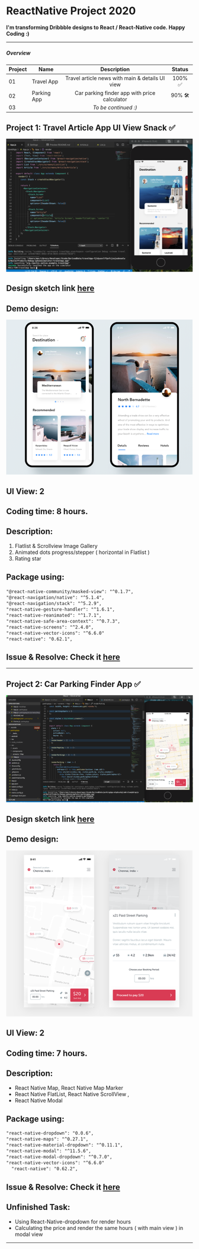 # ReactNative Project 2020

**I'm transforming Dribbble designs to React / React-Native code. Happy Coding :)**
<hr/>

##### Overview
| Project | Name | Description | Status | 
| ------ | ------ | :------: | :------: | 
| 01 | Travel App | Travel article news with main & details UI view | 100% :white_check_mark: |
| 02 | Parking App | Car parking finder app with price calculator | 90% :hammer_and_wrench: |
| 03 || *To be continued :)* ||

## Project 1: Travel Article App UI	View Snack	✅

![Screenshot](travelApp.png)

## Design sketch link [here](https://camo.githubusercontent.com/7a5c07fe2cf40e5401dbee62a94994f82a4b0bc9/68747470733a2f2f63646e2e6472696262626c652e636f6d2f75736572732f313633313630372f73637265656e73686f74732f353731373931372f6174746163686d656e74732f313233343835312f5f5f5f5f2d312e302e706e67)

## Demo design:
![Screenshot](travelAppDesign.png)

## UI View:  2

## Coding time: 8 hours.
## Description:
1. Flatlist & Scrollview Image Gallery
2. Animated dots progress/stepper ( horizontal in Flatlist ) 
3. Rating star 

## Package using: 
    "@react-native-community/masked-view": "^0.1.7",
    "@react-navigation/native": "^5.1.4",
    "@react-navigation/stack": "^5.2.9",
    "react-native-gesture-handler": "^1.6.1",
    "react-native-reanimated": "^1.7.1",
    "react-native-safe-area-context": "^0.7.3",
    "react-native-screens": "^2.4.0",
    "react-native-vector-icons": "^6.6.0"
    "react-native": "0.62.1",

## Issue & Resolve: Check it [here](https://github.com/tomhagen/dribble2ReactNative/issues)

<hr/>

## Project 2: Car Parking Finder App	✅

![Screenshot](parkingApp.png)

## Design sketch link [here](https://camo.githubusercontent.com/8601ada4322a6ce79b90eadc3f41349b018e07c8/68747470733a2f2f63646e2e6472696262626c652e636f6d2f75736572732f3338363838332f73637265656e73686f74732f353336313738302f6174746163686d656e74732f313136323532382f30373130323031382d64657369676e2e706e67)

## Demo design:
![Screenshot](parkingAppDesign.png)

## UI View:  2

## Coding time: 7 hours.
## Description:
- React Native Map, React Native Map Marker
- React Native FlatList, React Native ScrollView , 
- React Native Modal

## Package using: 
    "react-native-dropdown": "0.0.6",
    "react-native-maps": "^0.27.1",
    "react-native-material-dropdown": "^0.11.1",
    "react-native-modal": "^11.5.6",
    "react-native-modal-dropdown": "^0.7.0",
    "react-native-vector-icons": "^6.6.0"
      "react-native": "0.62.2",

## Issue & Resolve: Check it [here](https://github.com/tomhagen/dribble2ReactNative/issues)

## Unfinished Task: 
- Using React-Native-dropdown for render hours
- Calculating the price and render the same hours ( with main view ) in modal view 

<hr/>
